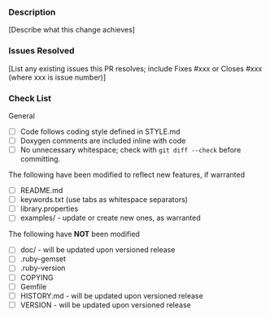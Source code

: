<!----------------------------------------------------------------------------
Please make sure you've read and understood our contributing guidelines;
https://github.com/4-20ma/ModbusMaster/blob/master/CONTRIBUTING.md

Provide the following information for all issues. Replace [brackets] and placeholder text with your responses.
(QUESTIONS, BUG REPORTS, FEATURE REQUESTS).
-->
### Description
[Describe what this change achieves]

### Issues Resolved
[List any existing issues this PR resolves; include Fixes #xxx or Closes #xxx (where xxx is issue number)]

### Check List

General

- [ ] Code follows coding style defined in STYLE.md
- [ ] Doxygen comments are included inline with code
- [ ] No unnecessary whitespace; check with `git diff --check` before committing.

The following have been modified to reflect new features, if warranted

- [ ] README.md
- [ ] keywords.txt (use tabs as whitespace separators)
- [ ] library.properties
- [ ] examples/ - update or create new ones, as warranted

The following have **NOT** been modified

- [ ] doc/ - will be updated upon versioned release
- [ ] .ruby-gemset
- [ ] .ruby-version
- [ ] COPYING
- [ ] Gemfile
- [ ] HISTORY.md - will be updated upon versioned release
- [ ] VERSION - will be updated upon versioned release
